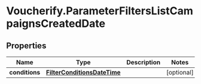 # Voucherify.ParameterFiltersListCampaignsCreatedDate

## Properties

Name | Type | Description | Notes
------------ | ------------- | ------------- | -------------
**conditions** | [**FilterConditionsDateTime**](FilterConditionsDateTime.md) |  | [optional] 


